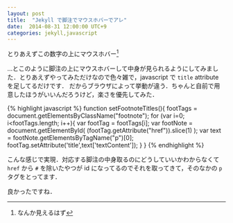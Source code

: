 ```yaml
---
layout: post
title:  "Jekyll で脚注でマウスホバーでアレ"
date:  2014-08-31 12:00:00 UTC+9
categories: jekyll,javascript
---
```


とりあえずこの数字の上にマウスホバー[^a]

…とこのように脚注の上にマウスホバーして中身が見られるようにしてみました．とりあえずやってみただけなので色々雑で，javascript で `title` attribute を足してるだけです．
だからブラウザによって挙動が違う．ちゃんと自前で用意したほうがいいんだろうけど，楽さを優先してみた．

{% highlight javascript %}
function setFootnoteTitles(){
  footTags = document.getElementsByClassName("footnote");
  for (var i=0; i<footTags.length; i++){
    var footTag = footTags[i];
    var footNote = document.getElementById(
          (footTag.getAttribute("href")).slice(1)
        );
    var text = footNote.getElementsByTagName("p")[0];
    footTag.setAttribute('title',text['textContent']);
  }
}
{% endhighlight %}

こんな感じで実現．対応する脚注の中身取るのにどうしていいかわからなくて `href` から `#` を除いたやつが id になってるのでそれを取ってきて，そのなかの `p` タグをとってます．

良かったですね．

[^a]: なんか見えるはず
